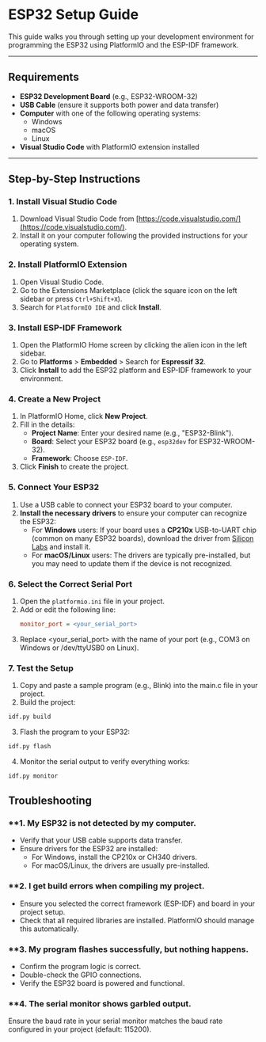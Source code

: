 # ESP32 Setup Guide

This guide walks you through setting up your development environment for programming the ESP32 using PlatformIO and the ESP-IDF framework.

---

## Requirements
- **ESP32 Development Board** (e.g., ESP32-WROOM-32)
- **USB Cable** (ensure it supports both power and data transfer)
- **Computer** with one of the following operating systems:
  - Windows
  - macOS
  - Linux
- **Visual Studio Code** with PlatformIO extension installed

---

## Step-by-Step Instructions

### 1. Install Visual Studio Code
1. Download Visual Studio Code from [https://code.visualstudio.com/](https://code.visualstudio.com/).
2. Install it on your computer following the provided instructions for your operating system.

### 2. Install PlatformIO Extension
1. Open Visual Studio Code.
2. Go to the Extensions Marketplace (click the square icon on the left sidebar or press `Ctrl+Shift+X`).
3. Search for `PlatformIO IDE` and click **Install**.

### 3. Install ESP-IDF Framework
1. Open the PlatformIO Home screen by clicking the alien icon in the left sidebar.
2. Go to **Platforms** > **Embedded** > Search for **Espressif 32**.
3. Click **Install** to add the ESP32 platform and ESP-IDF framework to your environment.

### 4. Create a New Project
1. In PlatformIO Home, click **New Project**.
2. Fill in the details:
   - **Project Name**: Enter your desired name (e.g., "ESP32-Blink").
   - **Board**: Select your ESP32 board (e.g., `esp32dev` for ESP32-WROOM-32).
   - **Framework**: Choose `ESP-IDF`.
3. Click **Finish** to create the project.

### 5. Connect Your ESP32
1. Use a USB cable to connect your ESP32 board to your computer.
2. **Install the necessary drivers** to ensure your computer can recognize the ESP32:
   - For **Windows** users: If your board uses a **CP210x** USB-to-UART chip (common on many ESP32 boards), download the driver from [Silicon Labs](https://www.silabs.com/developer-tools/usb-to-uart-bridge-vcp-drivers) and install it.
   - For **macOS/Linux** users: The drivers are typically pre-installed, but you may need to update them if the device is not recognized.

### 6. Select the Correct Serial Port
1. Open the `platformio.ini` file in your project.
2. Add or edit the following line:
   ```ini
   monitor_port = <your_serial_port>
3. Replace <your_serial_port> with the name of your port (e.g., COM3 on Windows or /dev/ttyUSB0 on Linux).

### 7. Test the Setup
1. Copy and paste a sample program (e.g., Blink) into the main.c file in your project.
2. Build the project:

```bash
idf.py build
```

3. Flash the program to your ESP32:

```bash
idf.py flash
```

4. Monitor the serial output to verify everything works:

```bash
idf.py monitor
```

## Troubleshooting

### **1. My ESP32 is not detected by my computer.
- Verify that your USB cable supports data transfer.
- Ensure drivers for the ESP32 are installed:
  - For Windows, install the CP210x or CH340 drivers.
  - For macOS/Linux, the drivers are usually pre-installed.
### **2. I get build errors when compiling my project.
- Ensure you selected the correct framework (ESP-IDF) and board in your project setup.
- Check that all required libraries are installed. PlatformIO should manage this automatically.
### **3. My program flashes successfully, but nothing happens.
- Confirm the program logic is correct.
- Double-check the GPIO connections.
- Verify the ESP32 board is powered and functional.
### **4. The serial monitor shows garbled output.
Ensure the baud rate in your serial monitor matches the baud rate configured in your project (default: 115200).
